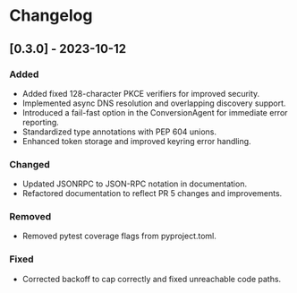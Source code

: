 # Changelog

## [0.3.0] - 2023-10-12
### Added
- Added fixed 128-character PKCE verifiers for improved security.
- Implemented async DNS resolution and overlapping discovery support.
- Introduced a fail-fast option in the ConversionAgent for immediate error reporting.
- Standardized type annotations with PEP 604 unions.
- Enhanced token storage and improved keyring error handling.

### Changed
- Updated JSONRPC to JSON-RPC notation in documentation.
- Refactored documentation to reflect PR 5 changes and improvements.

### Removed
- Removed pytest coverage flags from pyproject.toml.

### Fixed
- Corrected backoff to cap correctly and fixed unreachable code paths.
